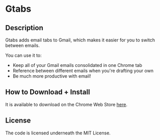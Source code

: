 # Gtabs

## Description
Gtabs adds email tabs to Gmail, which makes it easier for you to switch between emails.

You can use it to:
- Keep all of your Gmail emails consolidated in one Chrome tab
- Reference between different emails when you're drafting your own
- Be much more productive with email!

## How to Download + Install
It is available to download on the Chrome Web Store [here](https://chrome.google.com/webstore/detail/gtabs/omlcganapboonfdekjpeogfcpaigldjm).

## License
The code is licensed underneath the MIT License.

